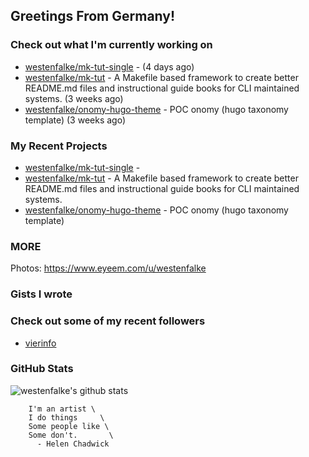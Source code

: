 ## Greetings From Germany!

### Check out what I'm currently working on

- [westenfalke/mk-tut-single](https://github.com/westenfalke/mk-tut-single) -  (4 days ago)
- [westenfalke/mk-tut](https://github.com/westenfalke/mk-tut) - A Makefile based framework to create better README.md files and instructional guide books for CLI maintained systems.  (3 weeks ago)
- [westenfalke/onomy-hugo-theme](https://github.com/westenfalke/onomy-hugo-theme) - POC onomy (hugo taxonomy template)  (3 weeks ago)

### My Recent Projects

- [westenfalke/mk-tut-single](https://github.com/westenfalke/mk-tut-single) - 
- [westenfalke/mk-tut](https://github.com/westenfalke/mk-tut) - A Makefile based framework to create better README.md files and instructional guide books for CLI maintained systems. 
- [westenfalke/onomy-hugo-theme](https://github.com/westenfalke/onomy-hugo-theme) - POC onomy (hugo taxonomy template) 

### MORE 
Photos: https://www.eyeem.com/u/westenfalke

### Gists I wrote


### Check out some of my recent followers

- [vierinfo](https://github.com/vierinfo)

### GitHub Stats
![westenfalke's github stats](https://github-readme-stats.vercel.app/api?username=westenfalke&count_private=true&hide_title=true)

```vim 
    I'm an artist \
    I do things     \
    Some people like \
    Some don't.       \
      - Helen Chadwick
```

